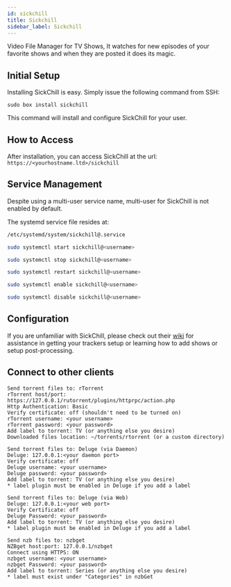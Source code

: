```yaml
---
id: sickchill
title: Sickchill
sidebar_label: Sickchill
---
```


Video File Manager for TV Shows, It watches for new episodes of your favorite shows and when they are posted it does its magic.

## Initial Setup

Installing SickChill is easy. Simply issue the following command from SSH:

```plaintext main
sudo box install sickchill
```

This command will install and configure SickChill for your user.

## How to Access

After installation, you can access SickChill at the url: `https://<yourhostname.ltd>/sickchill`

## Service Management

Despite using a multi-user service name, multi-user for SickChill is not enabled by default.

The systemd service file resides at:

```bash main
/etc/systemd/system/sickchill@.service
```

<!--DOCUSAURUS_CODE_TABS-->
<!--Start-->
```bash
sudo systemctl start sickchill@<username>
```
<!--Stop-->
```bash
sudo systemctl stop sickchill@<username>
```
<!--Restart-->
```bash
sudo systemctl restart sickchill@<username>
```
<!--Enable-->
```bash
sudo systemctl enable sickchill@<username>
```
<!--Disable-->
```bash
sudo systemctl disable sickchill@<username>
```
<!--END_DOCUSAURUS_CODE_TABS-->

## Configuration

If you are unfamiliar with SickChill, please check out their [wiki](https://github.com/SickChill/SickChill/wiki) for assistance in getting your trackers setup or learning how to add shows or setup post-processing.

## Connect to other clients

<!--DOCUSAURUS_CODE_TABS-->
<!--rTorrent-->
```plaintext
Send torrent files to: rTorrent
rTorrent host/port: https://127.0.0.1/rutorrent/plugins/httprpc/action.php
Http Authentication: Basic
Verify certificate: off (shouldn't need to be turned on)
rTorrent username: <your username>
rTorrent password: <your password>
Add label to torrent: TV (or anything else you desire)
Downloaded files location: ~/torrents/rtorrent (or a custom directory)
```

<!--Deluge (via Daemon)-->
```plaintext
Send torrent files to: Deluge (via Daemon)
Deluge: 127.0.0.1:<your daemon port>
Verify certificate: off
Deluge username: <your username>
Deluge password: <your password>
Add label to torrent: TV (or anything else you desire)
* label plugin must be enabled in Deluge if you add a label
```

<!--Deluge (via Web)-->
```plaintext
Send torrent files to: Deluge (via Web)
Deluge: 127.0.0.1:<your web port>
Verify Certificate: off
Deluge Password: <your password>
Add label to torrent: TV (or anything else you desire)
* label plugin must be enabled in Deluge if you add a label
```

<!--nzbGet-->
```plaintext
Send nzb files to: nzbget
NZBget host:port: 127.0.0.1/nzbget
Connect using HTTPS: ON
nzbget username: <your username>
nzbget Password: <your password>
Add label to torrent: Series (or anything else you desire)
* label must exist under "Categories" in nzbGet
```
<!--END_DOCUSAURUS_CODE_TABS-->
